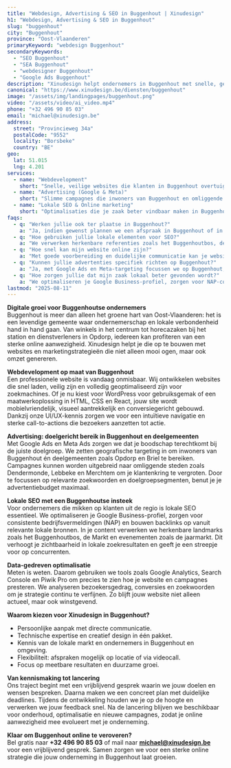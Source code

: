 ```yaml
---
title: "Webdesign, Advertising & SEO in Buggenhout | Xinudesign"
h1: "Webdesign, Advertising & SEO in Buggenhout"
slug: "buggenhout"
city: "Buggenhout"
province: "Oost-Vlaanderen"
primaryKeyword: "webdesign Buggenhout"
secondaryKeywords:
  - "SEO Buggenhout"
  - "SEA Buggenhout"
  - "webdesigner Buggenhout"
  - "Google Ads Buggenhout"
description: "Xinudesign helpt ondernemers in Buggenhout met snelle, gebruiksvriendelijke websites, gerichte advertentiecampagnes en lokale SEO die inspeelt op de troeven van de gemeente."
canonical: "https://www.xinudesign.be/diensten/buggenhout"
image: "/assets/img/landingpages/buggenhout.png"
video: "/assets/video/ai_video.mp4"
phone: "+32 496 90 85 03"
email: "michael@xinudesign.be"
address:
  street: "Provincieweg 34a"
  postalCode: "9552"
  locality: "Borsbeke"
  country: "BE"
geo:
  lat: 51.015
  lng: 4.201
services:
  - name: "Webdevelopment"
    short: "Snelle, veilige websites die klanten in Buggenhout overtuigen en converteren."
  - name: "Advertising (Google & Meta)"
    short: "Slimme campagnes die inwoners van Buggenhout en omliggende dorpen gericht bereiken."
  - name: "Lokale SEO & Online marketing"
    short: "Optimalisaties die je zaak beter vindbaar maken in Buggenhout en de regio."
faqs:
  - q: "Werken jullie ook ter plaatse in Buggenhout?"
    a: "Ja, indien gewenst plannen we een afspraak in Buggenhout of in de regio, maar online meetings zijn ook mogelijk voor snelle opvolging."
  - q: "Hoe gebruiken jullie lokale elementen voor SEO?"
    a: "We verwerken herkenbare referenties zoals het Buggenhoutbos, de Markt van Buggenhout en evenementen zoals de jaarmarkt in teksten, meta-data en visuals."
  - q: "Hoe snel kan mijn website online zijn?"
    a: "Met goede voorbereiding en duidelijke communicatie kan je website doorgaans binnen 2 tot 4 weken live gaan."
  - q: "Kunnen jullie advertenties specifiek richten op Buggenhout?"
    a: "Ja, met Google Ads en Meta-targeting focussen we op Buggenhout, de deelgemeenten en omliggende regio's."
  - q: "Hoe zorgen jullie dat mijn zaak lokaal beter gevonden wordt?"
    a: "We optimaliseren je Google Business-profiel, zorgen voor NAP-consistentie en bouwen lokale backlinks rond zoekwoorden zoals 'webdesigner Buggenhout'."
lastmod: "2025-08-11"
---
```


**Digitale groei voor Buggenhoutse ondernemers**  
Buggenhout is meer dan alleen het groene hart van Oost-Vlaanderen: het is een levendige gemeente waar ondernemerschap en lokale verbondenheid hand in hand gaan. Van winkels in het centrum tot horecazaken bij het station en dienstverleners in Opdorp, iedereen kan profiteren van een sterke online aanwezigheid. Xinudesign helpt je die op te bouwen met websites en marketingstrategieën die niet alleen mooi ogen, maar ook omzet genereren.

**Webdevelopment op maat van Buggenhout**  
Een professionele website is vandaag onmisbaar. Wij ontwikkelen websites die snel laden, veilig zijn en volledig geoptimaliseerd zijn voor zoekmachines. Of je nu kiest voor WordPress voor gebruiksgemak of een maatwerkoplossing in HTML, CSS en React, jouw site wordt mobielvriendelijk, visueel aantrekkelijk en conversiegericht gebouwd. Dankzij onze UI/UX-kennis zorgen we voor een intuïtieve navigatie en sterke call-to-actions die bezoekers aanzetten tot actie.

**Advertising: doelgericht bereik in Buggenhout en deelgemeenten**  
Met Google Ads en Meta Ads zorgen we dat je boodschap terechtkomt bij de juiste doelgroep. We zetten geografische targeting in om inwoners van Buggenhout én deelgemeenten zoals Opdorp en Briel te bereiken. Campagnes kunnen worden uitgebreid naar omliggende steden zoals Dendermonde, Lebbeke en Merchtem om je klantenkring te vergroten. Door te focussen op relevante zoekwoorden en doelgroepsegmenten, benut je je advertentiebudget maximaal.

**Lokale SEO met een Buggenhoutse insteek**  
Voor ondernemers die mikken op klanten uit de regio is lokale SEO essentieel. We optimaliseren je Google Business-profiel, zorgen voor consistente bedrijfsvermeldingen (NAP) en bouwen backlinks op vanuit relevante lokale bronnen. In je content verwerken we herkenbare landmarks zoals het Buggenhoutbos, de Markt en evenementen zoals de jaarmarkt. Dit verhoogt je zichtbaarheid in lokale zoekresultaten en geeft je een streepje voor op concurrenten.

**Data-gedreven optimalisatie**  
Meten is weten. Daarom gebruiken we tools zoals Google Analytics, Search Console en Piwik Pro om precies te zien hoe je website en campagnes presteren. We analyseren bezoekersgedrag, conversies en zoekwoorden om je strategie continu te verfijnen. Zo blijft jouw website niet alleen actueel, maar ook winstgevend.

**Waarom kiezen voor Xinudesign in Buggenhout?**  

- Persoonlijke aanpak met directe communicatie.  
- Technische expertise en creatief design in één pakket.  
- Kennis van de lokale markt en ondernemers in Buggenhout en omgeving.  
- Flexibiliteit: afspraken mogelijk op locatie of via videocall.  
- Focus op meetbare resultaten en duurzame groei.

**Van kennismaking tot lancering**  
Ons traject begint met een vrijblijvend gesprek waarin we jouw doelen en wensen bespreken. Daarna maken we een concreet plan met duidelijke deadlines. Tijdens de ontwikkeling houden we je op de hoogte en verwerken we jouw feedback snel. Na de lancering blijven we beschikbaar voor onderhoud, optimalisatie en nieuwe campagnes, zodat je online aanwezigheid mee evolueert met je onderneming.

**Klaar om Buggenhout online te veroveren?**  
Bel gratis naar **+32 496 90 85 03** of mail naar **[michael@xinudesign.be](mailto:michael@xinudesign.be)** voor een vrijblijvend gesprek. Samen zorgen we voor een sterke online strategie die jouw onderneming in Buggenhout laat groeien.
